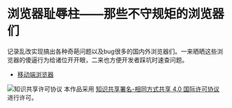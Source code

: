 # 浏览器耻辱柱——那些不守规矩的浏览器们

记录乱改实现搞出各种奇葩问题以及bug很多的国内外浏览器们。一来晒晒这些浏览器的傻逼行为给诸位开开眼，二来也方便开发者踩坑时速查问题。

* [移动端浏览器](./Mobile%20Browsers.md)

![知识共享许可协议](https://i.creativecommons.org/l/by-sa/4.0/88x31.png) 本作品采用 [知识共享署名-相同方式共享 4.0 国际许可协议](http://creativecommons.org/licenses/by-sa/4.0/) 进行许可。

